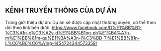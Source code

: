 ﻿## KÊNH TRUYỀN THÔNG CỦA DỰ ÁN

Trang giới thiệu dự án: Dự án sẽ được cập nhật thường xuyên, có thể theo dõi theo link bên dưới. 
https://www.facebook.com/D%E1%BB%B1-%C3%A1n-x%C3%A2y-d%E1%BB%B1ng-ph%E1%BA%A7n-m%E1%BB%81m-qu%E1%BA%A3n-l%C3%BD-Ti%E1%BB%81n-L%C6%B0%C6%A1ng-1454724344573359/
